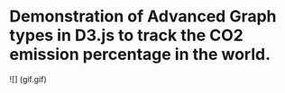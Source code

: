# Demonstration of Advanced Graph types in D3.js to track the CO2 emission percentage in the world. 

![] (gif.gif)